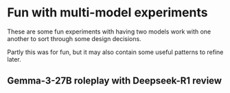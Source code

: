 # Fun with multi-model experiments

These are some fun experiments with having two models work with one another to
sort through some design decisions. 

Partly this was for fun, but it may also contain some useful patterns to refine
later.

## Gemma-3-27B roleplay with Deepseek-R1 review
